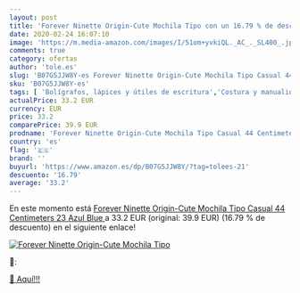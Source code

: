 ```yaml
---
layout: post
title: 'Forever Ninette Origin-Cute Mochila Tipo con un 16.79 % de descuento'
date: 2020-02-24 16:07:10
image: 'https://m.media-amazon.com/images/I/51om+yvkiQL._AC_._SL400_.jpg'
comments: true
category: ofertas
author: 'tole.es'
slug: 'B07G5JJW8Y-es Forever Ninette Origin-Cute Mochila Tipo Casual 44...'
sku: 'B07G5JJW8Y-es'
tags: [ 'Bolígrafos, lápices y útiles de escritura','Costura y manualidades','Dibujo','Hogar y cocina','Lápices','Marcadores','Materiales de dibujo','Oficina y papelería','Portaminas','Rotuladores y subrayadores','Subrayadores','mochila', ]
actualPrice: 33.2 EUR
currency: EUR
price: 33.2
comparePrice: 39.9 EUR
prodname: 'Forever Ninette Origin-Cute Mochila Tipo Casual 44 Centimeters 23 Azul  Blue '
country: 'es'
flag: '🇪🇸'
brand: ''
buyurl: 'https://www.amazon.es/dp/B07G5JJW8Y/?tag=tolees-21'
descuento: '16.79'
average: '33.2'
---
```


En este momento está [Forever Ninette Origin-Cute Mochila Tipo Casual 44 Centimeters 23 Azul  Blue ](https://www.amazon.es/dp/B07G5JJW8Y/?tag=tolees-21) a 33.2 EUR (original: 39.9 EUR) (16.79 %  de descuento) en el siguiente enlace!

[![Forever Ninette Origin-Cute Mochila Tipo](https://m.media-amazon.com/images/I/51om+yvkiQL._AC_._SL400_.jpg)](https://www.amazon.es/dp/B07G5JJW8Y/?tag=tolees-21)

🔎:


[🛒 Aquí!!!](https://www.amazon.es/dp/B07G5JJW8Y/?tag=tolees-21)

